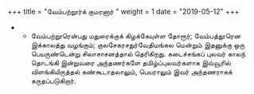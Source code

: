 ﻿+++
title = "வேம்பற்றூர்க் குமரனார்  "
weight = 1
date = "2019-05-12"
+++


- -  வேம்பற்றூரென்பது மதுரைக்குக் கிழக்கேயுள்ள தோரூர்; வேம்பத்தூரென இக்காலத்து வழங்கும்; குலசேகரசதுர்வேதிமங்கல மென்றும் இதனுக்கு ஒரு பெயருண்டென்று சிலாசாசனத்தால் தெரிகிறது. கடைச்சங்கப் புலவர் காலந் தொடங்கி இன்றுவரை அந்தணர்களே தமிழ்ப்புலவர்களாக இவ்வூரில் விளங்கியிருத்தல் கண்கூடாதலாலும், பெயராலும் இவர் அந்தணராகக் கருதப்படுகிறார். 
